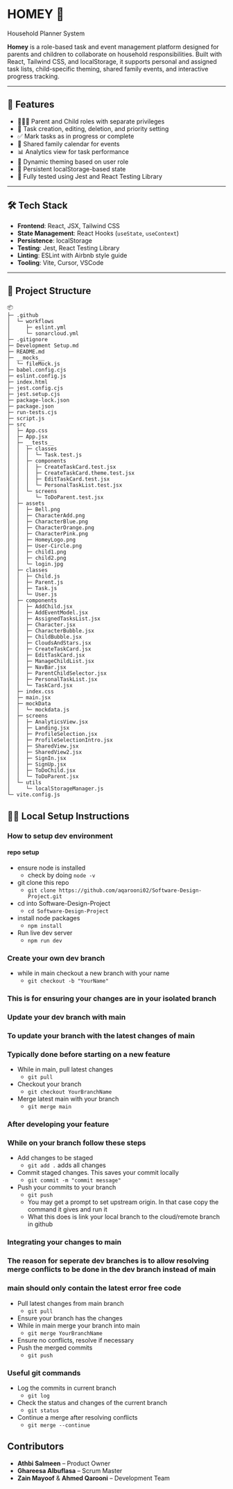 
# HOMEY 🏡 
 Household Planner System

**Homey** is a role-based task and event management platform designed for parents and children to collaborate on household responsibilities. Built with React, Tailwind CSS, and localStorage, it supports personal and assigned task lists, child-specific theming, shared family events, and interactive progress tracking.

---

## 🚀 Features

- 👨‍👩‍👧 Parent and Child roles with separate privileges
- 📝 Task creation, editing, deletion, and priority setting
- ✅ Mark tasks as in progress or complete
- 📅 Shared family calendar for events
- 📊 Analytics view for task performance
- 🎨 Dynamic theming based on user role
- 💾 Persistent localStorage-based state
- 🧪 Fully tested using Jest and React Testing Library

---

## 🛠️ Tech Stack

- **Frontend**: React, JSX, Tailwind CSS
- **State Management**: React Hooks (`useState`, `useContext`)
- **Persistence**: localStorage
- **Testing**: Jest, React Testing Library
- **Linting**: ESLint with Airbnb style guide
- **Tooling**: Vite, Cursor, VSCode

---

## 📁 Project Structure
```
📦 
├─ .github
│  └─ workflows
│     ├─ eslint.yml
│     └─ sonarcloud.yml
├─ .gitignore
├─ Development Setup.md
├─ README.md
├─ __mocks__
│  └─ fileMock.js
├─ babel.config.cjs
├─ eslint.config.js
├─ index.html
├─ jest.config.cjs
├─ jest.setup.cjs
├─ package-lock.json
├─ package.json
├─ run-tests.cjs
├─ script.js
├─ src
│  ├─ App.css
│  ├─ App.jsx
│  ├─ __tests__
│  │  ├─ classes
│  │  │  └─ Task.test.js
│  │  ├─ components
│  │  │  ├─ CreateTaskCard.test.jsx
│  │  │  ├─ CreateTaskCard.theme.test.jsx
│  │  │  ├─ EditTaskCard.test.jsx
│  │  │  └─ PersonalTaskList.test.jsx
│  │  └─ screens
│  │     └─ ToDoParent.test.jsx
│  ├─ assets
│  │  ├─ Bell.png
│  │  ├─ CharacterAdd.png
│  │  ├─ CharacterBlue.png
│  │  ├─ CharacterOrange.png
│  │  ├─ CharacterPink.png
│  │  ├─ HomeyLogo.png
│  │  ├─ User-Circle.png
│  │  ├─ child1.png
│  │  ├─ child2.png
│  │  └─ login.jpg
│  ├─ classes
│  │  ├─ Child.js
│  │  ├─ Parent.js
│  │  ├─ Task.js
│  │  └─ User.js
│  ├─ components
│  │  ├─ AddChild.jsx
│  │  ├─ AddEventModel.jsx
│  │  ├─ AssignedTasksList.jsx
│  │  ├─ Character.jsx
│  │  ├─ CharacterBubble.jsx
│  │  ├─ ChildBubble.jsx
│  │  ├─ CloudsAndStars.jsx
│  │  ├─ CreateTaskCard.jsx
│  │  ├─ EditTaskCard.jsx
│  │  ├─ ManageChildList.jsx
│  │  ├─ NavBar.jsx
│  │  ├─ ParentChildSelector.jsx
│  │  ├─ PersonalTaskList.jsx
│  │  └─ TaskCard.jsx
│  ├─ index.css
│  ├─ main.jsx
│  ├─ mockData
│  │  └─ mockdata.js
│  ├─ screens
│  │  ├─ AnalyticsView.jsx
│  │  ├─ Landing.jsx
│  │  ├─ ProfileSelection.jsx
│  │  ├─ ProfileSelectionIntro.jsx
│  │  ├─ SharedView.jsx
│  │  ├─ SharedView2.jsx
│  │  ├─ SignIn.jsx
│  │  ├─ SignUp.jsx
│  │  ├─ ToDoChild.jsx
│  │  └─ ToDoParent.jsx
│  └─ utils
│     └─ localStorageManager.js
└─ vite.config.js
```
## 🧑‍💻 Local Setup Instructions
### How to setup dev environment

#### repo setup

- ensure node is installed
  - check by doing ``` node -v ```
- git clone this repo
  - ``` git clone https://github.com/aqarooni02/Software-Design-Project.git ```
- cd into Software-Design-Project
  - ``` cd Software-Design-Project ```
- install node packages
  - ``` npm install ```
- Run live dev server
  - ``` npm run dev ```

### Create your own dev branch

- while in main checkout a new branch with your name
  - ``` git checkout -b "YourName" ```

### This is for ensuring your changes are in your isolated branch

### Update your dev branch with main

### To update your branch with the latest changes of main

### Typically done before starting on a new feature

- While in main, pull latest changes
  - ``` git pull ```
- Checkout your branch
  - ``` git checkout YourBranchName ```
- Merge latest main with your branch
  - ``` git merge main ```

### After developing your feature

### While on your branch follow these steps

- Add changes to be staged
  - ``` git add . ``` adds all changes
- Commit staged changes. This saves your commit locally
  - ``` git commit -m "commit message" ```
- Push your commits to your branch
  - ``` git push ```
  - You may get a prompt to set upstream origin. In that case copy the command it gives and run it
  - What this does is link your local branch to the cloud/remote branch in github

### Integrating your changes to main

### The reason for seperate dev branches is to allow resolving merge conflicts to be done in the dev branch instead of main

### main should only contain the latest error free code

- Pull latest changes from main branch
  - ``` git pull ```
- Ensure your branch has the changes
- While in main merge your branch into main
  - ``` git merge YourBranchName ```
- Ensure no conflicts, resolve if necessary
- Push the merged commits
  - ``` git push ```

### Useful git commands

- Log the commits in current branch
  - ``` git log ```
- Check the status and changes of the current branch
  - ``` git status ```
- Continue a merge after resolving conflicts
  - ``` git merge --continue ```
  
## Contributors
- **Athbi Salmeen** – Product Owner  
- **Ghareesa Albuflasa** – Scrum Master
- **Zain Mayoof** & **Ahmed Qarooni** – Development Team   
```
